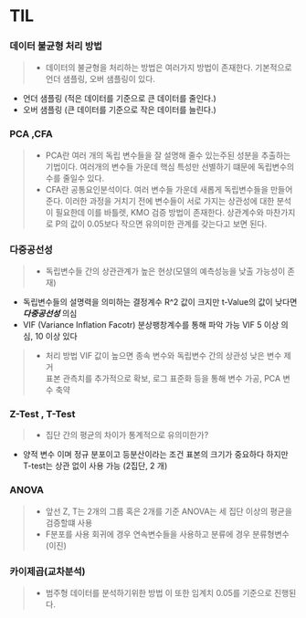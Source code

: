 # TIL


### 데이터 불균형 처리 방법
> - 데이터의 불균형을 처리하는 방법은 여러가지 방법이 존재한다. 기본적으로 언더 샘플링, 오버 샘플링이 있다.
- 언더 샘플링 (적은 데이터를 기준으로 큰 데이터를 줄인다.)
- 오버 샘플링 (큰 데이터를 기준으로 작은 데이터를 늘린다.)

### PCA ,CFA
> - PCA란 여러 개의 독립 변수들을 잘 설명해 줄수 있는주된 성분을 추출하는 기법이다. 여러개의 변수들 가운데 핵심 특성만 선별하기 떄문에 독립변수의 수를 줄일수 있다.
> - CFA란 공통요인분석이다. 여러 변수들 가운데 새롭게 독립변수들을 만들어준다.
이러한 과정을 거치기 전에 변수들이 서로 가지는 상관성에 대한 분석이 필요한데 이를 
바틀렛, KMO 검증 방법이 존재한다. 상관계수와 마찬가지로 P의 값이 0.05보다 작으면 유의미한 관계를 갖는다고 보면 된다.

### 다중공선성
> - 독립변수들 간의 상관관계가 높은 현상(모델의 예측성능을 낮출 가능성이 존재)
- 독립변수들의 설명력을 의미하는 결정계수 R^2 값이 크지만 t-Value의 값이 낮다면 ***다중공선성*** 의심
- VIF (Variance Inflation Facotr) 분상팽창계수를 통해 파악 가능 VIF 5 이상 의심, 10 이상 있다

> - 처리 방법 VIF 값이 높으면 종속 변수와 독립변수 간의 상관성 낮은 변수 제거   
표본 관측치를 추가적으로 확보, 로그 표준화 등을 통해 변수 가공, PCA 변수 축약
### Z-Test , T-Test
> - 집단 간의 평균의 차이가 통계적으로 유의미한가?
- 양적 변수 이며 정규 분포이고 등분산이라는 조건 표본의 크기가 중요하다 하지만 T-test는 상관 없이 사용 가능 (2집단, 2 개)

### ANOVA
> - 앞선 Z, T는 2개의 그룹 혹은 2개를 기준 ANOVA는 세 집단 이상의 평균을 검증할떄 사용
> - F분포를 사용 회귀에 경우 연속변수들을 사용하고 분류에 경우 분류형변수(이진)


### 카이제곱(교차분석)
> - 범주형 데이터를 분석하기위한 방법 이 또한 임계치 0.05를 기준으로 진행된다.
